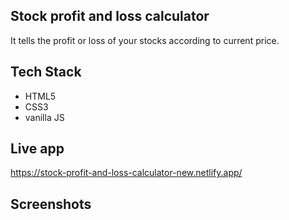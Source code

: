 
## Stock profit and loss calculator

It tells the profit or loss of your stocks according to current price.




## Tech Stack

- HTML5
- CSS3
- vanilla JS



## Live app
https://stock-profit-and-loss-calculator-new.netlify.app/
## Screenshots



